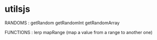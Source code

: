 # utilsjs

RANDOMS :
getRandom
getRandomInt
getRandomArray

FUNCTIONS :
lerp
mapRange (map a value from a range to another one)
